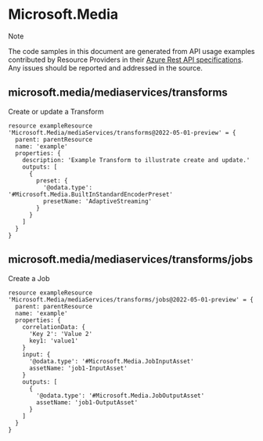 # Microsoft.Media
  
> [!NOTE]
> The code samples in this document are generated from API usage examples contributed by Resource Providers in their [Azure Rest API specifications](https://github.com/Azure/azure-rest-api-specs). Any issues should be reported and addressed in the source.


## microsoft.media/mediaservices/transforms

Create or update a Transform
```bicep
resource exampleResource 'Microsoft.Media/mediaServices/transforms@2022-05-01-preview' = {
  parent: parentResource 
  name: 'example'
  properties: {
    description: 'Example Transform to illustrate create and update.'
    outputs: [
      {
        preset: {
          '@odata.type': '#Microsoft.Media.BuiltInStandardEncoderPreset'
          presetName: 'AdaptiveStreaming'
        }
      }
    ]
  }
}
```

## microsoft.media/mediaservices/transforms/jobs

Create a Job
```bicep
resource exampleResource 'Microsoft.Media/mediaServices/transforms/jobs@2022-05-01-preview' = {
  parent: parentResource 
  name: 'example'
  properties: {
    correlationData: {
      'Key 2': 'Value 2'
      key1: 'value1'
    }
    input: {
      '@odata.type': '#Microsoft.Media.JobInputAsset'
      assetName: 'job1-InputAsset'
    }
    outputs: [
      {
        '@odata.type': '#Microsoft.Media.JobOutputAsset'
        assetName: 'job1-OutputAsset'
      }
    ]
  }
}
```
